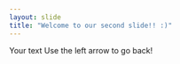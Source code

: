 ```yaml
---
layout: slide
title: "Welcome to our second slide!! :)"
---
```

Your text
Use the left arrow to go back!
